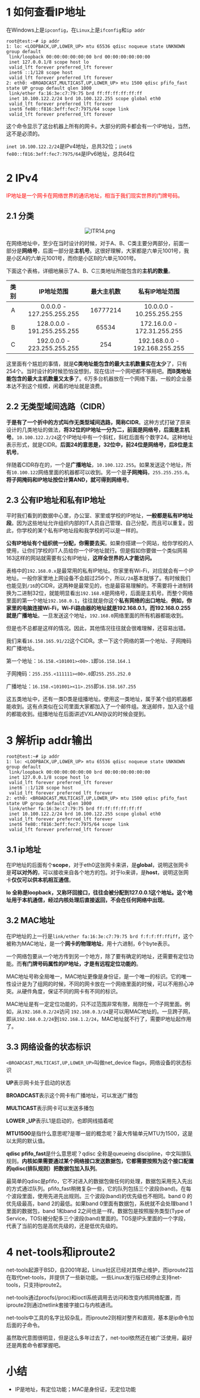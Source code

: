 # 1 如何查看IP地址

在Windows上是`ipconfig`，在`Linux`上是`ifconfig`和`ip addr`

```shell
root@test:~# ip addr
1: lo: <LOOPBACK,UP,LOWER_UP> mtu 65536 qdisc noqueue state UNKNOWN group default 
 link/loopback 00:00:00:00:00:00 brd 00:00:00:00:00:00
 inet 127.0.0.1/8 scope host lo
 valid_lft forever preferred_lft forever
 inet6 ::1/128 scope host 
 valid_lft forever preferred_lft forever
2: eth0: <BROADCAST,MULTICAST,UP,LOWER_UP> mtu 1500 qdisc pfifo_fast state UP group default qlen 1000
 link/ether fa:16:3e:c7:79:75 brd ff:ff:ff:ff:ff:ff
 inet 10.100.122.2/24 brd 10.100.122.255 scope global eth0
 valid_lft forever preferred_lft forever
 inet6 fe80::f816:3eff:fec7:7975/64 scope link 
 valid_lft forever preferred_lft forever
```

这个命令显示了这台机器上所有的网卡。大部分的网卡都会有一个IP地址，当然，这不是必须的。

`inet 10.100.122.2/24`是IPv4地址，总共32位；`inet6  fe80::f816:3eff:fec7:7975/64`是IPv6地址，总共64位

# 2 IPv4

<span style="color:red">IP地址是一个网卡在网络世界的通讯地址，相当于我们现实世界的门牌号码。</span>

## 2.1 分类

<center><img src="https://ss.im5i.com/2021/09/30/lTR14.png" alt="lTR14.png" border="0" /></center>

在网络地址中，至少在当时设计的时候，对于A、B、C类主要分两部分，前面一部分是**网络号**，后面一部分是**主机号**。这很好理解，大家都是六单元1001号，我是小区A的六单元1001号，而你是小区B的六单元1001号。

下面这个表格，详细地展示了A、B、C三类地址所能包含的**主机的数量**。

| 类别 |         IP地址范围          | 最大主机数 |        私有IP地址范围         |
| :--: | :-------------------------: | :--------: | :---------------------------: |
|  A   |  0.0.0.0 - 127.255.255.255  |  16777214  |   10.0.0.0 - 10.255.255.255   |
|  B   | 128.0.0.0 - 191.255.255.255 |   65534    |  172.16.0.0 - 172.31.255.255  |
|  C   | 192.0.0.0 - 223.255.255.255 |    254     | 192.168.0.0 - 192.168.255.255 |

这里面有个尴尬的事情，就是**C类地址能包含的最大主机数量实在太少**了，只有254个。当时设计的时候恐怕没想到，现在估计一个网吧都不够用吧。**而B类地址能包含的最大主机数量又太多**了。6万多台机器放在一个网络下面，一般的企业基本达不到这个规模，闲着的地址就是浪费。

## 2.2 无类型域间选路（CIDR）

**于是有了一个折中的方式叫作无类型域间选路，简称CIDR**。这种方式打破了原来设计的几类地址的做法，**将32位的IP地址一分为二，前面是网络号，后面是主机号**。`10.100.122.2/24`这个IP地址中有一个斜杠，斜杠后面有个数字24。这种地址表示形式，就是CIDR。**后面24的意思是，32位中，前24位是网络号，后8位是主机号**。

伴随着CIDR存在的，一个是**广播地址**，`10.100.122.255`。如果发送这个地址，所有`10.100.122`网络里面的机器都可以收到。另一个是**子网掩码**，`255.255.255.0`。**将子网掩码和IP地址按位计算AND，就可得到网络号**。

## 2.3 公有IP地址和私有IP地址

平时我们看到的数据中心里，办公室、家里或学校的IP地址，**一般都是私有IP地址段**。因为这些地址允许组织内部的IT人员自己管理、自己分配，而且可以重复。因此，你学校的某个私有IP地址段和我学校的可以是一样的。

**公有IP地址有个组织统一分配，你需要去买**。如果你搭建一个网站，给你学校的人使用，让你们学校的IT人员给你一个IP地址就行。但是假如你要做一个类似网易163这样的网站就需要有公有IP地址，**这样全世界的人才能访问。**

表格中的`192.168.0.x`是最常用的私有IP地址。你家里有Wi-Fi，对应就会有一个IP地址。一般你家里地上网设备不会超过256个，所以`/24`基本就够了。有时候我们也能见到`/16`的CIDR，这两种是最常见的，也是最容易理解的。不需要将十进制转换为二进制32位，就能明显看出`192.168.0`是网络号，后面是主机号。而整个网络里面的第一个地址`192.168.0.1`，往往就是你这个**私有网络的出口地址**。**例如，你家里的电脑连接Wi-Fi，Wi-Fi路由器的地址就是192.168.0.1，而192.168.0.255就是广播地址**。一旦发送这个地址，`192.168.0`网络里面的所有机器都能收到。

但是也不总都是这样的情况。因此，其他情况往往就会很难理解，还容易出错。

我们来看`16.158.165.91/22`这个CIDR。求一下这个网络的第一个地址、子网掩码和广播地址。

第一个地址：`16.158.<101001><00>.1`即`16.158.164.1`

子网掩码：`255.255.<111111><00>.0`即`255.255.252.0`

广播地址：`16.158.<101001><11>.255`即`16.158.167.255`

这五类地址中，还有一类D类是组播地址。使用这一类地址，属于某个组的机器都能收到。这有点类似在公司里面大家都加入了一个邮件组。发送邮件，加入这个组的都能收到。组播地址在后面讲述VXLAN协议的时候会提到。

# 3 解析ip addr输出

```shell
root@test:~# ip addr
1: lo: <LOOPBACK,UP,LOWER_UP> mtu 65536 qdisc noqueue state UNKNOWN group default 
 link/loopback 00:00:00:00:00:00 brd 00:00:00:00:00:00
 inet 127.0.0.1/8 scope host lo
 valid_lft forever preferred_lft forever
 inet6 ::1/128 scope host 
 valid_lft forever preferred_lft forever
2: eth0: <BROADCAST,MULTICAST,UP,LOWER_UP> mtu 1500 qdisc pfifo_fast state UP group default qlen 1000
 link/ether fa:16:3e:c7:79:75 brd ff:ff:ff:ff:ff:ff
 inet 10.100.122.2/24 brd 10.100.122.255 scope global eth0
 valid_lft forever preferred_lft forever
 inet6 fe80::f816:3eff:fec7:7975/64 scope link 
 valid_lft forever preferred_lft forever
```



## 3.1 ip地址

在IP地址的后面有个**scope**，对于eth0这张网卡来讲，是**global**，说明这张网卡是**可以对外的**，可以接收来自各个地方的包。对于lo来讲，是**host**，说明这张网卡**仅仅可以供本机相互通信**。

**lo 全称是loopback，又称环回接口，往往会被分配到127.0.0.1这个地址。这个地址用于本机通信，经过内核处理后直接返回，不会在任何网络中出现**。

## 3.2 MAC地址

在IP地址的上一行是`link/ether fa:16:3e:c7:79:75 brd f:f:f:ff:ffiff`，这个被称为MAC地址，是一个**网卡的物理地址**，用十六进制，6个byte表示。

一个网络包要从一个地方传到另一个地方，除了要有确定的地址，还需要有定位功能。而**有门牌号码属性的IP地址，才是有远程定位功能的**。

MAC地址号称全局唯一，MAC地址更像是身份证，是一个唯一的标识。它的唯一性设计是为了组网的时候，不同的网卡放在一个网络里面的时候，可以不用担心冲突。从硬件角度，保证不同的网卡有不同的标识。

MAC地址是有一定定位功能的，只不过范围非常有限，局限在一个子网里面。例如，从`192.168.0.2/24`访问
`192.168.0.3/24`是可以用MAC地址的。一旦跨子网，即从`192.168.0.2/24`到`192.168.1.2/24`，MAC地址就不行了，需要IP地址起作用了。

## 3.3 网络设备的状态标识

`<BROADCAST,MULTICAST,UP,LOWER_UP>`叫做net_device flags，网络设备的状态标识

**UP**表示网卡处于启动的状态

**BROADCAST**表示这个网卡有广播地址，可以发送广播包

**MULTICAST**表示网卡可以发送多播包

**LOWER _UP**表示L1是启动的，也即网线插着呢

**MTU1500**是指什么意思呢?是哪一层的概念呢？最大传输单元MTU为1500，这是以太网的默认值。

**qdisc pfifo_fast**是什么意思呢？qdisc 全称是queueing discipline，中文叫排队规则。**内核如果需要通过某个网络接口发送数据包，它都需要按照为这个接口配置的qdisc(排队规则）把数据包加入队列**。

最简单的qdisc是pfifo，它不对进入的数据包做任何的处理，数据包采用先入先出的方式通过队列。pfifo_fast稍微复杂一些，它的队列包括三个波段(band)。在每个波段里面，使用先进先出规则。三个波段(band)的优先级也不相同。band 0 的优先级最高，band 2的最低。如果band 0里面有数据包，系统就不会处理band 1里面的数据包，band 1和band 2之间也是一样。数据包是按照服务类型(Type of Service，TOS)被分配多三个波段(band)里面的。TOS是IP头里面的一个字段，代表了当前的包是高优先级的，还是低优先级的。

# 4 net-tools和iproute2

net-tools起源于BSD，自2001年起，Linux社区已经对其停止维护，而iproute2旨在取代net-tools，并提供了一些新功能。一些Linux发行版已经停止支持net-tools，只支持iproute2。

net-tools通过procfs(/proc)和ioctl系统调用去访问和改变内核网络配置，而iproute2则通过netlink套接字接口与内核通讯。

net-tools中工具的名字比较杂乱，而iproute2则相对整齐和直观，基本是ip命令加后面的子命令。

虽然取代意图很明显，但是这么多年过去了，net-tool依然还在被广泛使用，最好还是两套命令都掌握吧。



# 小结

- IP是地址，有定位功能；MAC是身份证，无定位功能

















